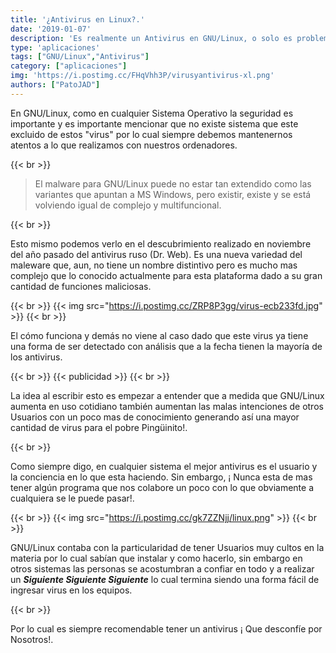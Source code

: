 ```yaml
---
title: '¿Antivirus en Linux?.'
date: '2019-01-07'
description: 'Es realmente un Antivirus en GNU/Linux, o solo es problema de los sistemas basados en MS-DOS'
type: 'aplicaciones'
tags: ["GNU/Linux","Antivirus"]
category: ["aplicaciones"]
img: 'https://i.postimg.cc/FHqVhh3P/virusyantivirus-xl.png'
authors: ["PatoJAD"]
---
```


En GNU/Linux, como en cualquier Sistema Operativo la seguridad es importante y es importante mencionar que no existe sistema que este excluido de estos "virus" por lo cual siempre debemos mantenernos atentos a lo que realizamos con nuestros ordenadores.

{{< br >}}

> El malware para GNU/Linux puede no estar tan extendido como las variantes que apuntan a MS Windows, pero existir, existe y se está volviendo igual de complejo y multifuncional.

{{< br >}}

Esto mismo podemos verlo en el descubrimiento realizado en noviembre del año pasado del antivirus ruso (Dr. Web). Es una nueva variedad del maleware que, aun, no tiene un nombre distintivo pero es mucho mas complejo que lo conocido actualmente para esta plataforma dado a su gran cantidad de funciones maliciosas.

{{< br >}}
{{< img src="https://i.postimg.cc/ZRP8P3gg/virus-ecb233fd.jpg" >}}
{{< br >}}

El cómo funciona y demás no viene al caso dado que este virus ya tiene una forma de ser detectado con análisis que a la fecha tienen la mayoría de los antivirus.

{{< br >}}
{{< publicidad >}}
{{< br >}}

La idea al escribir esto es empezar a entender que a medida que GNU/Linux aumenta en uso cotidiano también aumentan las malas intenciones de otros Usuarios con un poco mas de conocimiento generando así una mayor cantidad de virus para el pobre Pingüinito!.

{{< br >}}

Como siempre digo, en cualquier sistema el mejor antivirus es el usuario y la conciencia en lo que esta haciendo. Sin embargo, ¡ Nunca esta de mas tener algún programa que nos colabore un poco con lo que obviamente a cualquiera se le puede pasar!.

{{< br >}}
{{< img src="https://i.postimg.cc/gk7ZZNjj/linux.png" >}}
{{< br >}}

GNU/Linux contaba con la particularidad de tener Usuarios muy cultos en la materia por lo cual sabían que instalar y como hacerlo, sin embargo en otros sistemas las personas se acostumbran a confiar en todo y a realizar un ___Siguiente Siguiente Siguiente___ lo cual termina siendo una forma fácil de ingresar virus en los equipos.

{{< br >}}

Por lo cual es siempre recomendable tener un antivirus ¡ Que desconfíe por Nosotros!.
